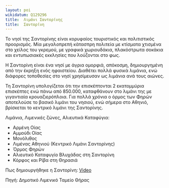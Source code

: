 ```yaml
---
layout: poi
wikidatum: Q129296
title:  Λιμάνι Σαντορίνης
title:  Σαντορίνη
---
```


Το νησί της Σαντορίνης είναι κορυφαίος τουριστικός και πολιτιστικός προορισμός. Μία μεγαλοπρεπή κάτασπρη πολιτεία με κτίσματα χτισμένα στο χείλος του γκρεμού, με γραφικά χωριουδάκια, πλακόστρωτα σοκάκια και εντυπωσιακές εκκλησίες που λούζονται στο φως.

Η Σαντορίνη είναι ένα νησί με άγρια ομορφιά, απόκοσμη, δημιουργημένη από την έκρηξη ενός ηφαιστείου. Διαθέτει πολλά φυσικά λιμάνια, ενώ διάφορες τοποθεσίες στο νησί χρησίμευσαν ως λιμάνια ανά τους αιώνες. 

Τη Σαντορίνη υπολογίζεται ότι την επισκέπτονται 2 εκατομμύρια επισκέπτες ενώ πάνω από 850.000, καταφθάνουν στο λιμάνι της με γιγαντιαία κρουαζιερόπλοια.
Για πολλά χρόνια ο όρμος των Φηρών αποτελούσε το βασικό λιμάνι του νησιού, ενώ σήμερα στο Αθηνιό, βρίσκεται το κεντρικό λιμάνι της Σαντορίνης.

Λιμάνια, Λιμενικές ζώνες, Αλιευτικά Καταφύγια:
- Αρμένη Οίας
- Αμμούδι Οίας
- Μονόλιθος
- Λιμένας Αθηνιού (Κεντρικό Λιμάνι Σαντορίνης)
- Όρμος Φηρών
- Αλιευτικό Καταφυγίο Βλυχάδας στη Σαντορίνη
- Κόρφος και Ρίβα στη Θηρασιά

Πως δημιουργήθηκε η Σαντορίνη:
[Video](https://www.youtube.com/watch?v=FHuwIbQRvZs)

Πηγή: Δημοτικό Λιμενικό Ταμείο Θήρας
